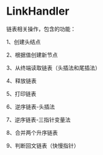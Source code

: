 # LinkHandler
链表相关操作，包含的功能：

 1、创建头结点
 
 2、根据值创建新节点
 
 3、从终端读取链表（头插法和尾插法）
 
 4、释放链表
 
 5、打印链表
 
 6、逆序链表-头插法
 
 7、逆序链表-三指针变量法
 
 8、合并两个升序链表
 
 9、判断回文链表（快慢指针）
 

